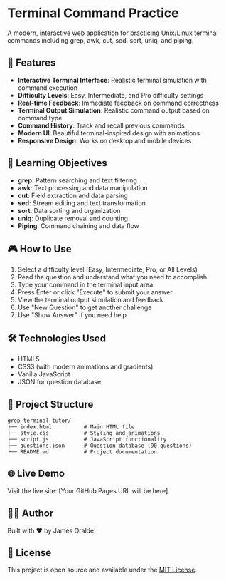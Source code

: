# Terminal Command Practice

A modern, interactive web application for practicing Unix/Linux terminal commands including grep, awk, cut, sed, sort, uniq, and piping.

## 🚀 Features

- **Interactive Terminal Interface**: Realistic terminal simulation with command execution
- **Difficulty Levels**: Easy, Intermediate, and Pro difficulty settings
- **Real-time Feedback**: Immediate feedback on command correctness
- **Terminal Output Simulation**: Realistic command output based on command type
- **Command History**: Track and recall previous commands
- **Modern UI**: Beautiful terminal-inspired design with animations
- **Responsive Design**: Works on desktop and mobile devices

## 🎯 Learning Objectives

- **grep**: Pattern searching and text filtering
- **awk**: Text processing and data manipulation
- **cut**: Field extraction and data parsing
- **sed**: Stream editing and text transformation
- **sort**: Data sorting and organization
- **uniq**: Duplicate removal and counting
- **Piping**: Command chaining and data flow

## 🎮 How to Use

1. Select a difficulty level (Easy, Intermediate, Pro, or All Levels)
2. Read the question and understand what you need to accomplish
3. Type your command in the terminal input area
4. Press Enter or click "Execute" to submit your answer
5. View the terminal output simulation and feedback
6. Use "New Question" to get another challenge
7. Use "Show Answer" if you need help

## 🛠️ Technologies Used

- HTML5
- CSS3 (with modern animations and gradients)
- Vanilla JavaScript
- JSON for question database

## 📁 Project Structure

```
grep-terminal-tutor/
├── index.html          # Main HTML file
├── style.css           # Styling and animations
├── script.js           # JavaScript functionality
├── questions.json      # Question database (90 questions)
└── README.md           # Project documentation
```

## 🌐 Live Demo

Visit the live site: [Your GitHub Pages URL will be here]

## 👨‍💻 Author

Built with ❤️ by James Oralde

## 📝 License

This project is open source and available under the [MIT License](LICENSE). 
